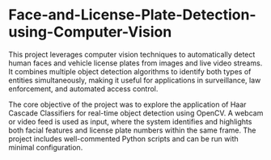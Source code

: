 # Face-and-License-Plate-Detection-using-Computer-Vision
This project leverages computer vision techniques to automatically detect human faces and vehicle license plates from images and live video streams. It combines multiple object detection algorithms to identify both types of entities simultaneously, making it useful for applications in surveillance, law enforcement, and automated access control.

The core objective of the project was to explore the application of Haar Cascade Classifiers for real-time object detection using OpenCV. A webcam or video feed is used as input, where the system identifies and highlights both facial features and license plate numbers within the same frame. The project includes well-commented Python scripts and can be run with minimal configuration.

